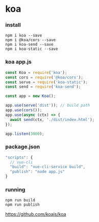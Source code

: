 # koa

### install
```
npm i koa --save
npm i @koa/cors --save
npm i koa-send --save
npm i koa-static --save
```

### koa app.js
``` js
const Koa = require('koa');
const cors = require('@koa/cors');
const serve = require('koa-static');
const send = require('koa-send');

const app = new Koa();

app.use(serve('dist')); // build path
app.use(cors());
app.use(async (ctx) => {
  await send(ctx, './dist/index.html');
});

app.listen(3000);
```

### package.json
``` js
"scripts": {
  // vue-cli
  "build": "vue-cli-service build",
  "publish": "node app.js"
}
```
### running
```
npm run build
npm run publish
```


https://github.com/koajs/koa
